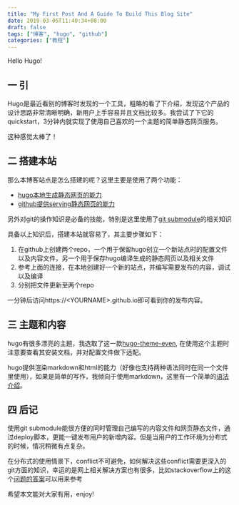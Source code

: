 ```yaml
---
title: "My First Post And A Guide To Build This Blog Site"
date: 2019-03-05T11:40:34+08:00
draft: false
tags: ["博客", "hugo", "github"]
categories: ["教程"]
---
```


Hello Hugo!

## 一 引

Hugo是最近看别的博客时发现的一个工具，粗略的看了下介绍，发现这个产品的设计思路非常清晰明确，新用户上手容易并且文档比较多。我尝试了下它的quickstart，3分钟内就实现了使用自己喜欢的一个主题的简单静态网页服务。

这种感觉太棒了！

## 二 搭建本站

那么本博客站点是怎么搭建的呢？这里主要是使用了两个功能：

* [hugo本地生成静态网页的能力](https://gohugo.io/getting-started/quick-start/)
* [github提供serving静态网页的能力](https://gohugo.io/hosting-and-deployment/hosting-on-github/)

另外对git的操作知识是必备的技能，特别是这里使用了[git submodule](https://www.vogella.com/tutorials/GitSubmodules/article.html)的相关知识

具备以上知识后，搭建本站就容易了，其主要步骤如下：

1. 在github上创建两个repo，一个用于保留hugo创立一个新站点时的配置文件以及内容文件，另一个用于保存hugo编译生成的静态网页以及相关文件
2. 参考上面的连接，在本地创建好一个新的站点，并编写需要发布的内容，调试以及编译
3. 分别把文件更新至两个repo

一分钟后访问https://\<YOURNAME\>.github.io即可看到你的发布内容。

## 三 主题和内容

hugo有很多漂亮的主题，我选取了这一款[hugo-theme-even](https://github.com/olOwOlo/hugo-theme-even), 在使用这个主题时注意要查看其安装文档，并对配置文件做下适配。

hugo提供渲染markdown和html的能力（好像也支持两种语法同时在同一个文件里使用），如果是简单的写作，我倾向于使用markdown，这里有一个简单的[语法介绍](https://github.com/adam-p/markdown-here/wiki/Markdown-Cheatsheet)。

## 四 后记

使用git submodule能很方便的同时管理自己编写的内容文件和网页静态文件，通过deploy脚本，更能一键发布用户的新增内容。但是当用户的工作环境为分布式的时候，情况稍微有点复杂。

在分布式的使用情景下，conflict不可避免，如何解决这些conflict需要更深入的git方面的知识，幸运的是网上相关解决方案也有很多，比如stackoverflow上的这个[问题的答案](https://stackoverflow.com/questions/24743769/git-resolve-conflict-using-ours-theirs-for-all-files)可以用来参考

希望本文能对大家有用，enjoy!
